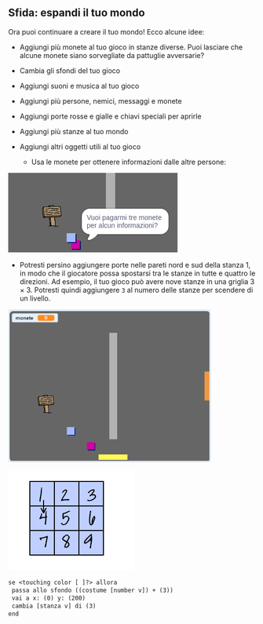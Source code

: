 ## Sfida: espandi il tuo mondo

Ora puoi continuare a creare il tuo mondo! Ecco alcune idee:

+ Aggiungi più monete al tuo gioco in stanze diverse. Puoi lasciare che alcune monete siano sorvegliate da pattuglie avversarie?
+ Cambia gli sfondi del tuo gioco
+ Aggiungi suoni e musica al tuo gioco
+ Aggiungi più persone, nemici, messaggi e monete
+ Aggiungi porte rosse e gialle e chiavi speciali per aprirle
+ Aggiungi più stanze al tuo mondo
+ Aggiungi altri oggetti utili al tuo gioco
    
    + Usa le monete per ottenere informazioni dalle altre persone:

![screenshot](images/world-bribe.png)

+ Potresti persino aggiungere porte nelle pareti nord e sud della stanza 1, in modo che il giocatore possa spostarsi tra le stanze in tutte e quattro le direzioni. Ad esempio, il tuo gioco può avere nove stanze in una griglia 3 × 3. Potresti quindi aggiungere `3` al numero delle stanze per scendere di un livello.

![screenshot](images/north-south-rooms.png)

![screenshot](images/number-grid.png)

```blocks3
se <touching color [ ]?> allora 
 passa allo sfondo ((costume [number v]) + (3))
 vai a x: (0) y: (200)
 cambia [stanza v] di (3)
end
```